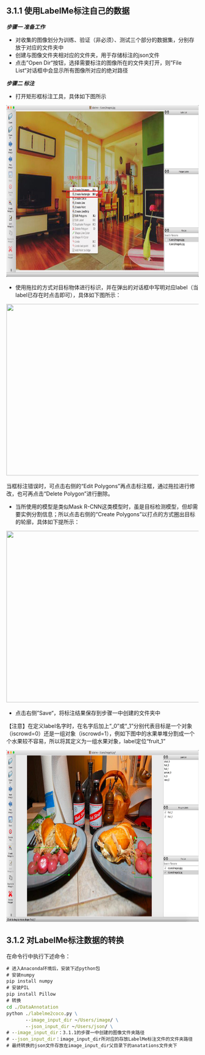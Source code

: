 ## 3.1.1 使用LabelMe标注自己的数据

***步骤一 准备工作***   
- 对收集的图像划分为训练、验证（非必须）、测试三个部分的数据集，分别存放于对应的文件夹中      
- 创建与图像文件夹相对应的文件夹，用于存储标注的json文件
- 点击”Open Dir“按钮，选择需要标注的图像所在的文件夹打开，则”File List“对话框中会显示所有图像所对应的绝对路径      

***步骤二 标注***           
- 打开矩形框标注工具，具体如下图所示     
<div align=center><img width="800" height="450" src="./pics/detection1.png"/></div>   

- 使用拖拉的方式对目标物体进行标识，并在弹出的对话框中写明对应label（当label已存在时点击即可），具体如下图所示：

<div align=center><img width="800" height="450" src="./pics/detection2.gif"/></div>        

当框标注错误时，可点击右侧的“Edit Polygons”再点击标注框，通过拖拉进行修改，也可再点击“Delete Polygon”进行删除。

- 当所使用的模型是类似Mask R-CNN这类模型时，虽是目标检测模型，但却需要实例分割信息；所以点击右侧的“Create Polygons”以打点的方式圈出目标的轮廓，具体如下提所示：
<div align=center><img width="800" height="450" src="./pics/detection3.gif"/></div>        

- 点击右侧”Save“，将标注结果保存到步骤一中创建的文件夹中

【注意】在定义label名字时，在名字后加上“_0”或“_1”分别代表目标是一个对象（iscrowd=0）还是一组对象（iscrowd=1），例如下图中的水果单堆分割成一个个水果较不容易，所以将其定义为一组水果对象，label定位“fruit_1”         
<div align=center><img width="800" height="450" src="./pics/detection4.png"/></div>   


## 3.1.2 对LabelMe标注数据的转换
在命令行中执行下述命令：
```cmd
# 进入Anaconda环境后，安装下述python包
# 安装numpy
pip install numpy
# 安装PIL
pip install Pillow
# 转换
cd ./DataAnnotation
python ./labelme2coco.py \
       --image_input_dir ~/Users/image/ \
       --json_input_dir ~/Users/json/ \
# --image_input_dir：3.1.1的步骤一中创建的图像文件夹路径
# --json_input_dir：image_input_dir所对应的存放LabelMe标注文件的文件夹路径
# 最终转换的json文件存放在image_input_dir父目录下的anatations文件夹下

```
